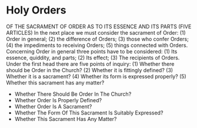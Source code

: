 # Holy Orders

OF THE SACRAMENT OF ORDER AS TO ITS ESSENCE AND ITS PARTS (FIVE ARTICLES)  In the next place we must consider the sacrament of Order: (1) Order in general; (2) the difference of Orders; (3) those who confer Orders; (4) the impediments to receiving Orders; (5) things connected with Orders.  Concerning Order in general three points have to be considered: (1) Its essence, quiddity, and parts; (2) Its effect; (3) The recipients of Orders.  Under the first head there are five points of inquiry:
(1) Whether there should be Order in the Church?
(2) Whether it is fittingly defined?
(3) Whether it is a sacrament?
(4) Whether its form is expressed properly?
(5) Whether this sacrament has any matter?

* Whether There Should Be Order In The Church?
* Whether Order Is Properly Defined?
* Whether Order Is A Sacrament?
* Whether The Form Of This Sacrament Is Suitably Expressed?
* Whether This Sacrament Has Any Matter?